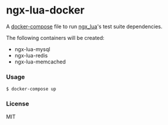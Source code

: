 # ngx-lua-docker

A [docker-compose](https://docs.docker.com/compose/) file to run [ngx_lua](https://github.com/openresty/lua-nginx-module)'s test suite dependencies.

The following containers will be created:

- ngx-lua-mysql
- ngx-lua-redis
- ngx-lua-memcached

### Usage

```
$ docker-compose up
```

### License

MIT
